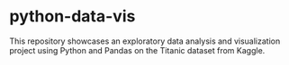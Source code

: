 # python-data-vis
This repository showcases an exploratory data analysis and visualization project using Python and Pandas on the Titanic dataset from Kaggle. 
